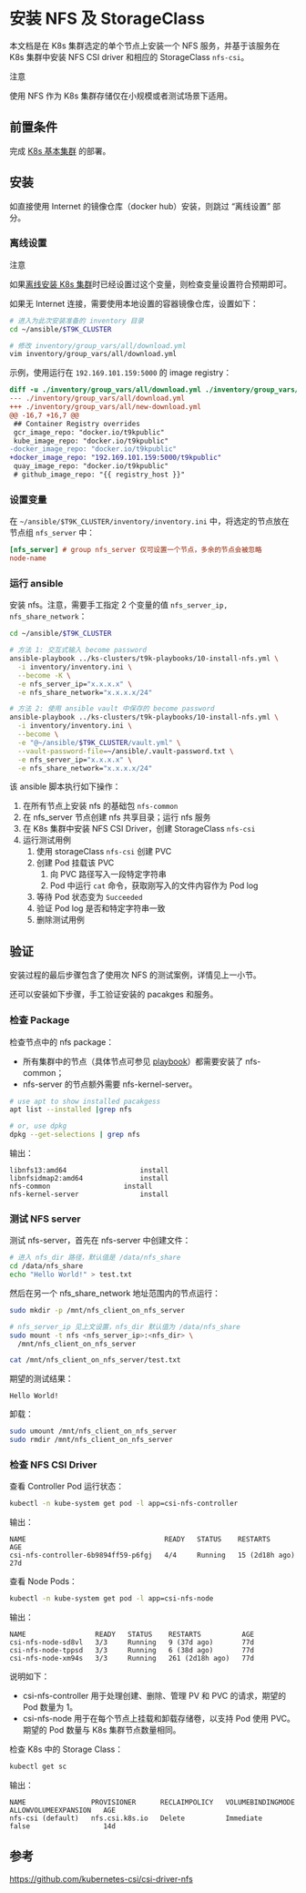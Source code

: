 # 安装 NFS 及 StorageClass

本文档是在 K8s 集群选定的单个节点上安装一个 NFS 服务，并基于该服务在 K8s 集群中安装 NFS CSI driver 和相应的 StorageClass `nfs-csi`。

<aside class="note warning">
<div class="title">注意</div>

使用 NFS 作为 K8s 集群存储仅在小规模或者测试场景下适用。

</aside>

## 前置条件

完成 [K8s 基本集群](../k8s-install.md) 的部署。

## 安装

如直接使用 Internet 的镜像仓库（docker hub）安装，则跳过 “离线设置” 部分。

### 离线设置

<aside class="note">
<div class="title">注意</div>

如果[离线安装 K8s 集群](../../offline/install/k8s.md#安装-k8s-集群)时已经设置过这个变量，则检查变量设置符合预期即可。

</aside>

如果无 Internet 连接，需要使用本地设置的容器镜像仓库，设置如下：

```bash
# 进入为此次安装准备的 inventory 目录
cd ~/ansible/$T9K_CLUSTER

# 修改 inventory/group_vars/all/download.yml
vim inventory/group_vars/all/download.yml
```

示例，使用运行在 `192.169.101.159:5000` 的 image registry：

```diff
diff -u ./inventory/group_vars/all/download.yml ./inventory/group_vars/all/new-download.yml
--- ./inventory/group_vars/all/download.yml
+++ ./inventory/group_vars/all/new-download.yml
@@ -16,7 +16,7 @@
 ## Container Registry overrides
 gcr_image_repo: "docker.io/t9kpublic"
 kube_image_repo: "docker.io/t9kpublic"
-docker_image_repo: "docker.io/t9kpublic"
+docker_image_repo: "192.169.101.159:5000/t9kpublic"
 quay_image_repo: "docker.io/t9kpublic"
 # github_image_repo: "{{ registry_host }}"
```



### 设置变量

在 `~/ansible/$T9K_CLUSTER/inventory/inventory.ini` 中，将选定的节点放在节点组 `nfs_server` 中：

```ini
[nfs_server] # group nfs_server 仅可设置一个节点，多余的节点会被忽略
node-name
```


### 运行 ansible

安装 nfs。注意，需要手工指定 2 个变量的值 `nfs_server_ip, nfs_share_network`：

```bash
cd ~/ansible/$T9K_CLUSTER

# 方法 1: 交互式输入 become password
ansible-playbook ../ks-clusters/t9k-playbooks/10-install-nfs.yml \
  -i inventory/inventory.ini \
  --become -K \
  -e nfs_server_ip="x.x.x.x" \
  -e nfs_share_network="x.x.x.x/24"

# 方法 2: 使用 ansible vault 中保存的 become password
ansible-playbook ../ks-clusters/t9k-playbooks/10-install-nfs.yml \
  -i inventory/inventory.ini \
  --become \
  -e "@~/ansible/$T9K_CLUSTER/vault.yml" \
  --vault-password-file=~/ansible/.vault-password.txt \
  -e nfs_server_ip="x.x.x.x" \
  -e nfs_share_network="x.x.x.x/24"
```

该 ansible 脚本执行如下操作：

1. 在所有节点上安装 nfs 的基础包 `nfs-common`
1. 在 nfs_server 节点创建 nfs 共享目录；运行 nfs 服务
1. 在 K8s 集群中安装 NFS CSI Driver，创建 StorageClass `nfs-csi`
1. 运行测试用例
    1. 使用 storageClass `nfs-csi` 创建 PVC
    1. 创建 Pod 挂载该 PVC
        1. 向 PVC 路径写入一段特定字符串
        1. Pod 中运行 `cat` 命令，获取刚写入的文件内容作为 Pod log
    1. 等待 Pod 状态变为 `Succeeded`
    1. 验证 Pod log 是否和特定字符串一致
    1. 删除测试用例

## 验证

安装过程的最后步骤包含了使用次 NFS 的测试案例，详情见上一小节。

还可以安装如下步骤，手工验证安装的 pacakges 和服务。

### 检查 Package

检查节点中的 nfs package：

* 所有集群中的节点（具体节点可参见 <a target="_blank" rel="noopener noreferrer" href="https://github.com/t9k/ks-clusters/blob/master/t9k-playbooks/10-install-nfs.yml#L1">playbook</a>）都需要安装了 nfs-common；
* nfs-server 的节点额外需要 nfs-kernel-server。

```bash
# use apt to show installed pacakgess
apt list --installed |grep nfs

# or, use dpkg
dpkg --get-selections | grep nfs
```

输出：

```console
libnfs13:amd64					install
libnfsidmap2:amd64				install
nfs-common					install
nfs-kernel-server				install
```

### 测试 NFS server

测试 nfs-server，首先在 nfs-server 中创建文件：

```bash
# 进入 nfs_dir 路径，默认值是 /data/nfs_share
cd /data/nfs_share
echo "Hello World!" > test.txt
```

然后在另一个 nfs_share_network 地址范围内的节点运行：

```bash
sudo mkdir -p /mnt/nfs_client_on_nfs_server

# nfs_server_ip 见上文设置，nfs_dir 默认值为 /data/nfs_share
sudo mount -t nfs <nfs_server_ip>:<nfs_dir> \
  /mnt/nfs_client_on_nfs_server

cat /mnt/nfs_client_on_nfs_server/test.txt
```

期望的测试结果：

```console
Hello World!
```

卸载：

```bash
sudo umount /mnt/nfs_client_on_nfs_server
sudo rmdir /mnt/nfs_client_on_nfs_server
```

### 检查 NFS CSI Driver

查看 Controller Pod 运行状态：

```bash
kubectl -n kube-system get pod -l app=csi-nfs-controller
```

输出：

```console
NAME                                  READY   STATUS    RESTARTS         AGE
csi-nfs-controller-6b9894ff59-p6fgj   4/4     Running   15 (2d18h ago)   27d
```

查看 Node Pods：

```bash
kubectl -n kube-system get pod -l app=csi-nfs-node
```

输出：

```console
NAME                 READY   STATUS    RESTARTS          AGE
csi-nfs-node-sd8vl   3/3     Running   9 (37d ago)       77d
csi-nfs-node-tppsd   3/3     Running   6 (38d ago)       77d
csi-nfs-node-xm94s   3/3     Running   261 (2d18h ago)   77d
```

说明如下：

* csi-nfs-controller 用于处理创建、删除、管理 PV 和 PVC 的请求，期望的 Pod 数量为 1。
* csi-nfs-node 用于在每个节点上挂载和卸载存储卷，以支持 Pod 使用 PVC。期望的 Pod 数量与 K8s 集群节点数量相同。

检查 K8s 中的 Storage Class：

```bash
kubectl get sc
```

输出：

```console
NAME                PROVISIONER      RECLAIMPOLICY   VOLUMEBINDINGMODE   ALLOWVOLUMEEXPANSION   AGE
nfs-csi (default)   nfs.csi.k8s.io   Delete          Immediate           false                  14d
```

## 参考

<https://github.com/kubernetes-csi/csi-driver-nfs>
